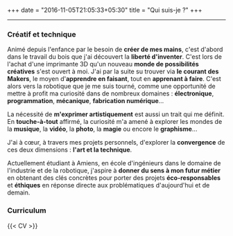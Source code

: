 +++
date = "2016-11-05T21:05:33+05:30"
title = "Qui suis-je ?"
+++

---

### Créatif et technique

Animé depuis l'enfance par le besoin de **créer de mes mains**, c'est d'abord dans le travail du bois que j'ai découvert la **liberté d'inventer**. C'est lors de l'achat d'une imprimante 3D qu'un nouveau **monde de possibilités créatives** s'est ouvert à moi. J'ai par la suite su trouver via **le courant des Makers**, le moyen d'**apprendre en faisant**, tout en **apprenant à faire**. C'est alors vers la robotique que je me suis tourné, comme une opportunité de mettre à profit ma curiosité dans de nombreux domaines : **électronique**, **programmation**, **mécanique**, **fabrication numérique**...

La nécessité de **m'exprimer artistiquement** est aussi un trait qui me définit. En **touche-à-tout** affirmé, la curiosité m'a amené à explorer les mondes de la **musique**, la **vidéo**, la **photo**, la **magie** ou encore le **graphisme**...

J'ai à cœur, à travers mes projets personnels, d'explorer la **convergence** de ces deux dimensions : **l'art et la technique**.

Actuellement étudiant à Amiens, en école d'ingénieurs dans le domaine de l'industrie et de la robotique, j'aspire à **donner du sens à mon futur métier** en obtenant des clés concrètes pour porter des projets **éco-responsables** et **éthiques** en réponse directe aux problématiques d'aujourd'hui et de demain.

### Curriculum

{{< CV >}}
